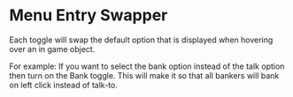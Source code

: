 # Menu Entry Swapper

Each toggle will swap the default option that is displayed when hovering over an in game object.

For example:
If you want to select the bank option instead of the talk option then turn on the Bank toggle. This will make it so that all bankers will bank on left click instead of talk-to.
